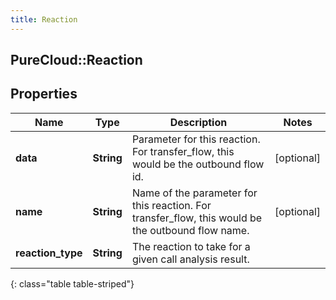 ```yaml
---
title: Reaction
---
```

## PureCloud::Reaction

## Properties

|Name | Type | Description | Notes|
|------------ | ------------- | ------------- | -------------|
| **data** | **String** | Parameter for this reaction. For transfer_flow, this would be the outbound flow id. | [optional] |
| **name** | **String** | Name of the parameter for this reaction. For transfer_flow, this would be the outbound flow name. | [optional] |
| **reaction_type** | **String** | The reaction to take for a given call analysis result. | |
{: class="table table-striped"}


